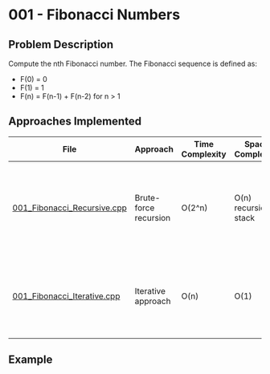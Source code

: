 # 001 - Fibonacci Numbers

## Problem Description
Compute the nth Fibonacci number. The Fibonacci sequence is defined as:

- F(0) = 0
- F(1) = 1
- F(n) = F(n-1) + F(n-2) for n > 1

## Approaches Implemented

| File | Approach | Time Complexity | Space Complexity | Notes |
|------|----------|----------------|-----------------|-------|
| [001_Fibonacci_Recursive.cpp](001_Fibonacci_Recursive.cpp) | Brute-force recursion | O(2^n) | O(n) recursion stack | Simple, direct translation of Fibonacci definition. Inefficient for large n. |
| [001_Fibonacci_Iterative.cpp](001_Fibonacci_Iterative.cpp) | Iterative approach | O(n) | O(1) | Efficient, handles n ≤ 30 easily, avoids recursion stack overhead. |

## Example
